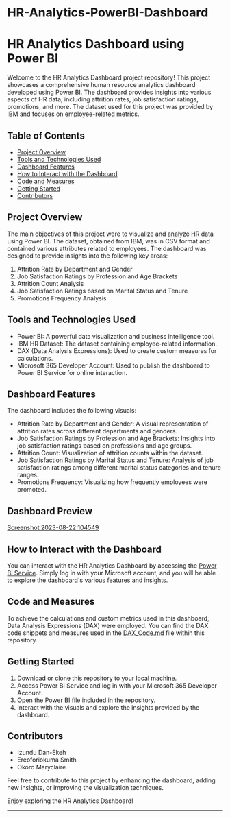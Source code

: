 # HR-Analytics-PowerBI-Dashboard
# HR Analytics Dashboard using Power BI

Welcome to the HR Analytics Dashboard project repository! This project showcases a comprehensive human resource analytics dashboard developed using Power BI. The dashboard provides insights into various aspects of HR data, including attrition rates, job satisfaction ratings, promotions, and more. The dataset used for this project was provided by IBM and focuses on employee-related metrics.

## Table of Contents

- [Project Overview](#project-overview)
- [Tools and Technologies Used](#tools-and-technologies-used)
- [Dashboard Features](#dashboard-features)
- [How to Interact with the Dashboard](#how-to-interact-with-the-dashboard)
- [Code and Measures](#code-and-measures)
- [Getting Started](#getting-started)
- [Contributors](#contributors)

## Project Overview

The main objectives of this project were to visualize and analyze HR data using Power BI. The dataset, obtained from IBM, was in CSV format and contained various attributes related to employees. The dashboard was designed to provide insights into the following key areas:

1. Attrition Rate by Department and Gender
2. Job Satisfaction Ratings by Profession and Age Brackets
3. Attrition Count Analysis
4. Job Satisfaction Ratings based on Marital Status and Tenure
5. Promotions Frequency Analysis

## Tools and Technologies Used

- Power BI: A powerful data visualization and business intelligence tool.
- IBM HR Dataset: The dataset containing employee-related information.
- DAX (Data Analysis Expressions): Used to create custom measures for calculations.
- Microsoft 365 Developer Account: Used to publish the dashboard to Power BI Service for online interaction.

## Dashboard Features

The dashboard includes the following visuals:

- Attrition Rate by Department and Gender: A visual representation of attrition rates across different departments and genders.
- Job Satisfaction Ratings by Profession and Age Brackets: Insights into job satisfaction ratings based on professions and age groups.
- Attrition Count: Visualization of attrition counts within the dataset.
- Job Satisfaction Ratings by Marital Status and Tenure: Analysis of job satisfaction ratings among different marital status categories and tenure ranges.
- Promotions Frequency: Visualizing how frequently employees were promoted.

## Dashboard Preview
[Screenshot 2023-08-22 104549](https://github.com/Claireokoro/HR-Analytics-PowerBI-Dashboard/assets/122834264/70c2d7f2-d384-4d08-9a78-42cccdc30de9)


## How to Interact with the Dashboard

You can interact with the HR Analytics Dashboard by accessing the [Power BI Service](https://app.powerbi.com/view?r=eyJrIjoiZWM0NDhmMGYtNjUxYS00N2FmLTg2MWUtMzBhNGM4YzBiYWY4IiwidCI6ImMyOWNlYjUwLWE1MjAtNDg2Yi1hN2Q5LTM5NWMwZWU5MWM3OCJ9). Simply log in with your Microsoft account, and you will be able to explore the dashboard's various features and insights.

## Code and Measures

To achieve the calculations and custom metrics used in this dashboard, Data Analysis Expressions (DAX) were employed. You can find the DAX code snippets and measures used in the [DAX_Code.md](DAX_Code.md) file within this repository.

## Getting Started

1. Download or clone this repository to your local machine.
2. Access Power BI Service and log in with your Microsoft 365 Developer Account.
3. Open the Power BI file included in the repository.
4. Interact with the visuals and explore the insights provided by the dashboard.

## Contributors

- Izundu Dan-Ekeh
- Ereoforiokuma Smith
- Okoro Maryclaire

Feel free to contribute to this project by enhancing the dashboard, adding new insights, or improving the visualization techniques.


Enjoy exploring the HR Analytics Dashboard!

---
